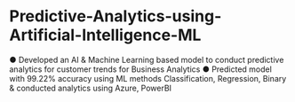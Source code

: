 # Predictive-Analytics-using-Artificial-Intelligence-ML

● Developed an AI & Machine Learning based model to conduct predictive analytics for customer trends for Business Analytics
● Predicted model with 99.22% accuracy using ML methods Classification, Regression, Binary & conducted analytics using Azure, PowerBI

